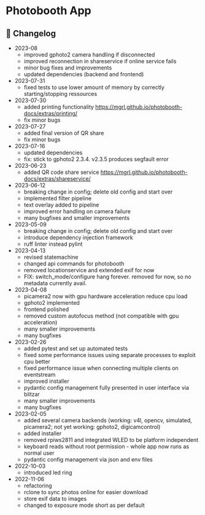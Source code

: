 # Photobooth App

## :mega: Changelog

- 2023-08
  - improved gphoto2 camera handling if disconnected
  - improved reconnection in shareservice if online service fails
  - minor bug fixes and improvements
  - updated dependencies (backend and frontend)
- 2023-07-31
  - fixed tests to use lower amount of memory by correctly starting/stopping ressources
- 2023-07-30
  - added printing functionality <https://mgrl.github.io/photobooth-docs/extras/printing/>
  - fix minor bugs
- 2023-07-27
  - added final version of QR share
  - fix minor bugs
- 2023-07-16
  - updated dependencies
  - fix: stick to gphoto2 2.3.4. v2.3.5 produces segfault error
- 2023-06-23
  - added QR code share service <https://mgrl.github.io/photobooth-docs/extras/shareservice/>
- 2023-06-12
  - breaking change in config; delete old config and start over
  - implemented filter pipeline
  - text overlay added to pipeline
  - improved error handling on camera failure
  - many bugfixes and smaller improvements
- 2023-05-09
  - breaking change in config; delete old config and start over
  - introduce dependency injection framework
  - ruff linter instead pylint
- 2023-04-13
  - revised statemachine
  - changed api commands for photobooth
  - removed locationservice and extended exif for now
  - FIX: switch_mode/configure hang forever. removed for now, so no metadata currently avail.
- 2023-04-08
  - picamera2 now with gpu hardware acceleration reduce cpu load
  - gphoto2 implemented
  - frontend polished
  - removed custom autofocus method (not compatible with gpu acceleration)
  - many smaller improvements
  - many bugfixes
- 2023-02-26
  - added pytest and set up automated tests
  - fixed some performance issues using separate processes to exploit cpu better
  - fixed performance issue when connecting multiple clients on eventstream
  - improved installer
  - pydantic config management fully presented in user interface via blitzar
  - many smaller improvements
  - many bugfixes
- 2023-02-05
  - added several camera backends (working: v4l, opencv, simulated, picamera2; not yet working: gphoto2, digicamcontrol)
  - added installer
  - removed rpiws2811 and integrated WLED to be platform independent
  - keyboard reads without root permission - whole app now runs as normal user
  - pydantic config management via json and env files
- 2022-10-03
  - introduced led ring
- 2022-11-06
  - refactoring
  - rclone to sync photos online for easier download
  - store exif data to images
  - changed to exposure mode short as per default
